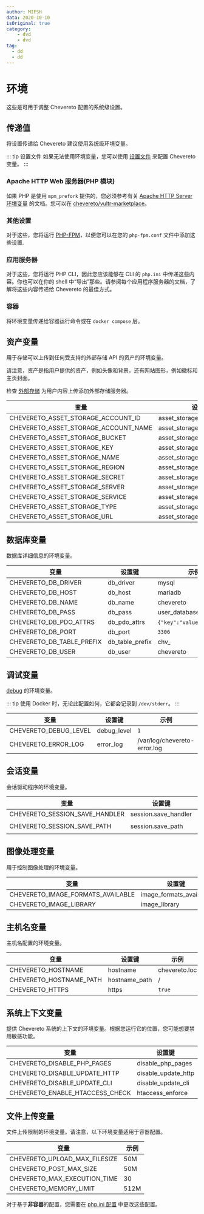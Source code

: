 ```yaml
---
author: MIFSH
data: 2020-10-10
isOriginal: true
category:
    - dvd
    - dvd
tag:
  - dd
  - dd
---
```


# 环境

这些是可用于调整 Chevereto 配置的系统级设置。

## 传递值

将设置传递给 Chevereto 建议使用系统级环境变量。

::: tip 设置文件
如果无法使用环境变量，您可以使用 [设置文件](../server/settings-file.md) 来配置 Chevereto 变量。
:::

### Apache HTTP Web 服务器(PHP 模块)

如果 PHP 是使用 `mpm_prefork` 提供的，您必须参考有关 [Apache HTTP Server 环境变量](https://httpd.apache.org/docs/current/env.html) 的文档。您可以在 [chevereto/vultr-marketplace](https://github.com/chevereto/vultr-marketplace/blob/main/files/var/lib/cloud/scripts/per-instance/provision.sh)。

### 其他设置

对于这些，您将运行 [PHP-FPM](https://www.php.net/manual/en/install.fpm.configuration.php)，以便您可以在您的 `php-fpm.conf` 文件中添加这些设置.

### 应用服务器

对于这些，您将运行 PHP CLI，因此您应该能够在 CLI 的 `php.ini` 中传递这些内容。你也可以在你的 shell 中“导出”那些。请参阅每个应用程序服务器的文档，了解将这些内容传递给 Chevereto 的最佳方式。

### 容器

将环境变量传递给容器运行命令或在 `docker compose` 层。

## 资产变量

用于存储可以上传到任何受支持的外部存储 API 的资产的环境变量。

请注意，资产是指用户提供的资产，例如头像和背景，还有网站图形，例如徽标和主页封面。

检查 [外部存储](../../settings/external-storage.md) 为用户内容上传添加外部存储服务器。

| 变量                                 | 设置键                     | 示例           |
| ------------------------------------ | -------------------------- | -------------- |
| CHEVERETO_ASSET_STORAGE_ACCOUNT_ID   | asset_storage_account_id   | 123            |
| CHEVERETO_ASSET_STORAGE_ACCOUNT_NAME | asset_storage_account_name | account_name   |
| CHEVERETO_ASSET_STORAGE_BUCKET       | asset_storage_bucket       | bucket         |
| CHEVERETO_ASSET_STORAGE_KEY          | asset_storage_key          | key            |
| CHEVERETO_ASSET_STORAGE_NAME         | asset_storage_name         | assets         |
| CHEVERETO_ASSET_STORAGE_REGION       | asset_storage_region       | us-west-2      |
| CHEVERETO_ASSET_STORAGE_SECRET       | asset_storage_secret       | secret         |
| CHEVERETO_ASSET_STORAGE_SERVER       | asset_storage_server       | server         |
| CHEVERETO_ASSET_STORAGE_SERVICE      | asset_storage_service      | service        |
| CHEVERETO_ASSET_STORAGE_TYPE         | asset_storage_type         | s3             |
| CHEVERETO_ASSET_STORAGE_URL          | asset_storage_url          | `<url>/bucket` |

## 数据库变量

数据库详细信息的环境变量。

| 变量                      | 设置键          | 示例                     |
| ------------------------- | --------------- | ------------------------ |
| CHEVERETO_DB_DRIVER       | db_driver       | mysql                    |
| CHEVERETO_DB_HOST         | db_host         | mariadb                  |
| CHEVERETO_DB_NAME         | db_name         | chevereto                |
| CHEVERETO_DB_PASS         | db_pass         | user_database_password   |
| CHEVERETO_DB_PDO_ATTRS    | db_pdo_attrs    | `{"key":"value"}` (json) |
| CHEVERETO_DB_PORT         | db_port         | `3306`                   |
| CHEVERETO_DB_TABLE_PREFIX | db_table_prefix | chv\_                    |
| CHEVERETO_DB_USER         | db_user         | chevereto                |

## 调试变量

[debug](../troubleshoot/debug.md) 的环境变量。

::: tip
使用 Docker 时，无论此配置如何，它都会记录到 `/dev/stderr`。
:::

| 变量                  | 设置键      | 示例                         |
| --------------------- | ----------- | ---------------------------- |
| CHEVERETO_DEBUG_LEVEL | debug_level | `1`                          |
| CHEVERETO_ERROR_LOG   | error_log   | /var/log/chevereto-error.log |

## 会话变量

会话驱动程序的环境变量。

| 变量                           | 设置键               | 示例                 |
| ------------------------------ | -------------------- | -------------------- |
| CHEVERETO_SESSION_SAVE_HANDLER | session.save_handler | `redis` `files`      |
| CHEVERETO_SESSION_SAVE_PATH    | session.save_path    | `tcp://redis` `/tmp` |

## 图像处理变量

用于控制图像处理的环境变量。

| 变量                              | 设置键                  | 示例                             |
| --------------------------------- | ----------------------- | -------------------------------- |
| CHEVERETO_IMAGE_FORMATS_AVAILABLE | image_formats_available | `'JPG','PNG','BMP','GIF','WEBP'` |
| CHEVERETO_IMAGE_LIBRARY           | image_library           | `imagick` `gd`                   |

## 主机名变量

主机名配置的环境变量。

| 变量                    | 设置键        | 示例          |
| ----------------------- | ------------- | ------------- |
| CHEVERETO_HOSTNAME      | hostname      | chevereto.loc |
| CHEVERETO_HOSTNAME_PATH | hostname_path | /             |
| CHEVERETO_HTTPS         | https         | `true`        |

## 系统上下文变量

提供 Chevereto 系统的上下文的环境变量。根据您运行它的位置，您可能想要禁用敏感功能。

| 变量                            | 设置键              | 示例    |
| ------------------------------- | ------------------- | ------- |
| CHEVERETO_DISABLE_PHP_PAGES     | disable_php_pages   | `false` |
| CHEVERETO_DISABLE_UPDATE_HTTP   | disable_update_http | `false` |
| CHEVERETO_DISABLE_UPDATE_CLI    | disable_update_cli  | `false` |
| CHEVERETO_ENABLE_HTACCESS_CHECK | htaccess_enforce    | `true`  |

## 文件上传变量

文件上传限制的环境变量。请注意，以下环境变量适用于容器配置。

| 变量                          | 示例 |
| ----------------------------- | ---- |
| CHEVERETO_UPLOAD_MAX_FILESIZE | 50M  |
| CHEVERETO_POST_MAX_SIZE       | 50M  |
| CHEVERETO_MAX_EXECUTION_TIME  | 30   |
| CHEVERETO_MEMORY_LIMIT        | 512M |

对于基于**非容器**的配置，您需要在 [php.ini 配置](./requirements.md#php-configuration) 中更改这些配置。
